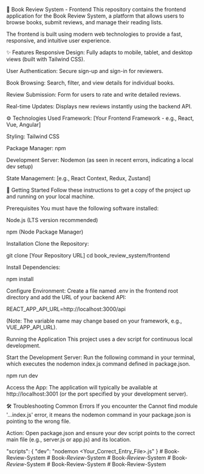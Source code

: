 📖 Book Review System - Frontend
This repository contains the frontend application for the Book Review System, a platform that allows users to browse books, submit reviews, and manage their reading lists.

The frontend is built using modern web technologies to provide a fast, responsive, and intuitive user experience.

✨ Features
Responsive Design: Fully adapts to mobile, tablet, and desktop views (built with Tailwind CSS).

User Authentication: Secure sign-up and sign-in for reviewers.

Book Browsing: Search, filter, and view details for individual books.

Review Submission: Form for users to rate and write detailed reviews.

Real-time Updates: Displays new reviews instantly using the backend API.

⚙️ Technologies Used
Framework: [Your Frontend Framework - e.g., React, Vue, Angular]

Styling: Tailwind CSS

Package Manager: npm

Development Server: Nodemon (as seen in recent errors, indicating a local dev setup)

State Management: [e.g., React Context, Redux, Zustand]

🚀 Getting Started
Follow these instructions to get a copy of the project up and running on your local machine.

Prerequisites
You must have the following software installed:

Node.js (LTS version recommended)

npm (Node Package Manager)

Installation
Clone the Repository:

git clone [Your Repository URL]
cd book_review_system/frontend

Install Dependencies:

npm install

Configure Environment:
Create a file named .env in the frontend root directory and add the URL of your backend API:

REACT_APP_API_URL=http://localhost:3000/api

(Note: The variable name may change based on your framework, e.g., VUE_APP_API_URL).

Running the Application
This project uses a dev script for continuous local development.

Start the Development Server:
Run the following command in your terminal, which executes the nodemon index.js command defined in package.json.

npm run dev

Access the App:
The application will typically be available at http://localhost:3001 (or the port specified by your development server).

🛠 Troubleshooting Common Errors
If you encounter the Cannot find module '...index.js' error, it means the nodemon command in your package.json is pointing to the wrong file.

Action: Open package.json and ensure your dev script points to the correct main file (e.g., server.js or app.js) and its location.

"scripts": {
  "dev": "nodemon <Your_Correct_Entry_File>.js"
}
#   B o o k - R e v i e w - S y s t e m  
 #   B o o k - _ R e v i e w - _ S y s t e m  
 #   B o o k - _ R e v i e w - _ S y s t e m  
 #   B o o k - _ R e v i e w - _ S y s t e m  
 #   B o o k - R e v i e w - S y s t e m  
 #   B o o k - R e v i e w - S y s t e m  
 